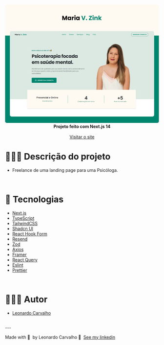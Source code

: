 <div align="center">
<img alt="Imagem preview" src="https://raw.githubusercontent.com/Leorrc/website-psi-maria/master/images/preview-1.png">
</div>

<div align="center"><strong>Projeto feito com Next.js 14</strong></div>
<br />
<div align="center">
<a href="https://psicologamariaveronica.com.br/">Visitar o site</a>
</div>

# 👨🏻‍💻 Descrição do projeto 

- Freelance de uma landing page para uma Psicóloga.

<br />

# 🚀 Tecnologias

- [Next.js](https://reactjs.org/)
- [TypeScript](https://www.typescriptlang.org/)
- [TailwindCSS](https://tailwindcss.com/)
- [Shadcn UI](https://ui.shadcn.com/)
- [React Hook Form](https://react-hook-form.com/)
- [Resend](https://resend.com/)
- [Zod](https://zod.dev/)
- [Axios](https://axios-http.com/ptbr/docs/intro)
- [Framer](https://www.framer.com/)
- [React Query](https://react-query.tanstack.com/)
- [Eslint](https://eslint.org/)
- [Prettier](https://prettier.io/)

<br />

# 👨🏻‍💻 Autor

- [Leonardo Carvalho](https://www.linkedin.com/in/leocarvalhodev/)

<br />
---

Made with 💜 &nbsp;by Leonardo Carvalho 👋 &nbsp;[See my linkedin](https://www.linkedin.com/in/leocarvalhodev/)